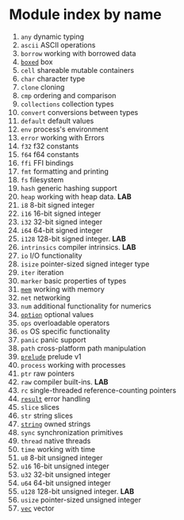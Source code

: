 # Module index by name

1. `any`     dynamic typing
1. `ascii`   ASCII operations
1. `borrow`  working with borrowed data
1. [`boxed`](boxed/box.md) box
1. `cell`    shareable mutable containers
1. `char`    character type
1. `clone`   cloning
1. `cmp`     ordering and comparison
1. `collections` collection types
1. `convert` conversions between types
1. `default` default values
1. `env`     process's environment
1. `error`   working with Errors
1. `f32`     f32 constants
1. `f64`     f64 constants
1. `ffi`     FFI bindings
1. `fmt`     formatting and printing
1. `fs`      filesystem
1. `hash`    generic hashing support
1. `heap`    working with heap data. **LAB**
1. `i8`      8-bit signed integer
1. `i16`     16-bit signed integer
1. `i32`     32-bit signed integer
1. `i64`     64-bit signed integer
1. `i128`    128-bit signed integer. **LAB**
1. `intrinsics` compiler intrinsics. **LAB**
1. `io`      I/O functionality
1. `isize`   pointer-sized signed integer type
1. `iter`    iteration
1. `marker`  basic properties of types
1. [`mem`](mem/mem.md) working with memory
1. `net`     networking
1. `num`     additional functionality for numerics
1. [`option`](option/option.md) optional values
1. `ops`     overloadable operators
1. `os`      OS specific functionality
1. `panic`   panic support
1. `path`    cross-platform path manipulation
1. [`prelude`](prelude.md) prelude v1
1. `process` working with processes
1. `ptr`     raw pointers
1. `raw`     compiler built-ins. **LAB**
1. `rc`      single-threaded reference-counting pointers
1. [`result`](result/result.md) error handling
1. `slice`   slices
1. `str`     string slices
1. [`string`](string/string.md) owned strings
1. `sync`    synchronization primitives
1. `thread`  native threads
1. `time`    working with time
1. `u8`      8-bit unsigned integer
1. `u16`     16-bit unsigned integer
1. `u32`     32-bit unsigned integer
1. `u64`     64-bit unsigned integer
1. `u128`    128-bit unsigned integer. **LAB**
1. `usize`   pointer-sized unsigned integer
1. [`vec`](vec/vec.md) vector
